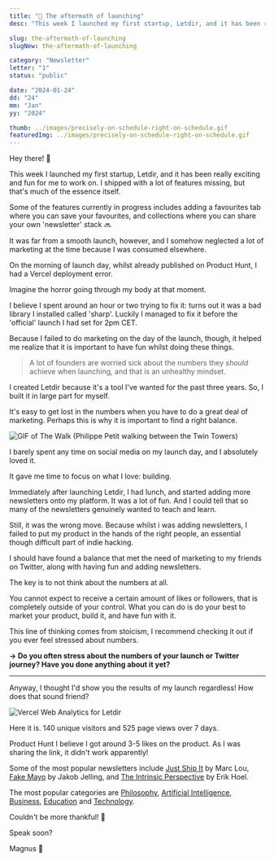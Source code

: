 ```yaml
---
title: "🦚 The aftermath of launching"
desc: "This week I launched my first startup, Letdir, and it has been really exciting and fun for me to work on. I shipped with a lot of features missing, but that's much of the essence itself. It was far from a smooth launch, however. On the morning of launch day, whilst already published on Product Hunt, I had a Vercel deployment error."

slug: the-aftermath-of-launching
slugNew: the-aftermath-of-launching

category: "Newsletter"
letter: "1"
status: "public"

date: "2024-01-24"
dd: "24"
mm: "Jan"
yy: "2024"

thumb: ../images/precisely-on-schedule-right-on-schedule.gif
featuredImg: ../images/precisely-on-schedule-right-on-schedule.gif
---
```


Hey there! 👋

This week I launched my first startup, Letdir, and it has been really exciting and fun for me to work on. I shipped with a lot of features missing, but that's much of the essence itself.

Some of the features currently in progress includes adding a favourites tab where you can save your favourites, and collections where you can share your own 'newsletter' stack 🔜

It was far from a smooth launch, however, and I somehow neglected a lot of marketing at the time because I was consumed elsewhere.

On the morning of launch day, whilst already published on Product Hunt, I had a Vercel deployment error.

Imagine the horror going through my body at that moment.

I believe I spent around an hour or two trying to fix it: turns out it was a bad library I installed called 'sharp'. Luckily I managed to fix it before the 'official' launch I had set for 2pm CET.

Because I failed to do marketing on the day of the launch, though, it helped me realize that it is important to have fun whilst doing these things.

> A lot of founders are worried sick about the numbers they
> _should_ achieve when launching, and that is an unhealthy mindset.

I created Letdir because it's a tool I've wanted for the past three years. So, I built it in large part for myself.

It's easy to get lost in the numbers when you have to do a great deal of marketing. Perhaps this is why it is important to find a right balance.

![GIF of The Walk (Philippe Petit walking between the Twin Towers)](https://s13.gifyu.com/images/S0Bn2.gif)

I barely spent any time on social media on my launch day, and I absolutely loved it.

It gave me time to focus on what I love: building.

Immediately after launching Letdir, I had lunch, and started adding more newsletters onto my platform. It was a lot of fun. And I could tell that so many of the newsletters genuinely wanted to teach and learn.

Still, it was the wrong move. Because whilst i was adding newsletters, I failed to put my product in the hands of the right people, an essential though difficult part of indie hacking.

I should have found a balance that met the need of marketing to my friends on Twitter, along with having fun and adding newsletters.

The key is to not think about the numbers at all.

You cannot expect to receive a certain amount of likes or followers, that is completely outside of your control. What you can do is do your best to market your product, build it, and have fun with it.

This line of thinking comes from stoicism, I recommend checking it out if you ever feel stressed about numbers.

**→ Do you often stress about the numbers of your launch or Twitter journey? Have you done anything about it yet?**

---

Anyway, I thought I'd show you the results of my launch regardless! How does that sound friend?

![Vercel Web Analytics for Letdir](https://i.imgur.com/RNjeuNt.png)

Here it is. 140 unique visitors and 525 page views over 7 days.

Product Hunt I believe I got around 3-5 likes on the product. As I was sharing the link, it didn't work apparently!

Some of the most popular newsletters include [Just Ship It](https://www.letdir.com/letters/27)​ by Marc Lou, [Fake Mayo](https://www.letdir.com/letters/8) by Jakob Jelling, and [The Intrinsic Perspective](https://www.letdir.com/letters/128) by Erik Hoel.

The most popular categories are [Philosophy](https://www.letdir.com/category/Philosophy), [Artificial Intelligence](https://www.letdir.com/category/Artificial%20Intelligence), [Business](https://www.letdir.com/category/Business), [Education](https://www.letdir.com/category/Education) ​and [Technology](https://www.letdir.com/category/Technology).

Couldn't be more thankful! 💌

Speak soon?

Magnus 🦚
